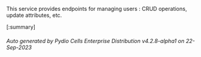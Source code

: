 






This service provides endpoints for managing users : CRUD operations, update attributes, etc.

[:summary]

###### Auto generated by Pydio Cells Enterprise Distribution v4.2.8-alpha1 on 22-Sep-2023
